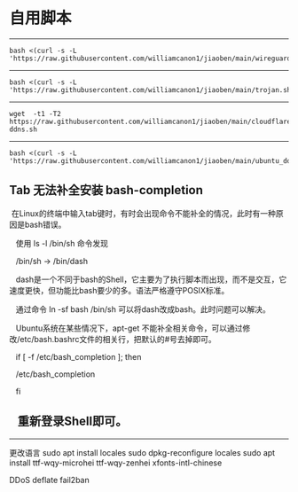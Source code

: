 # 自用脚本


-------------------------------------------------------------------------------------------------------------

```
bash <(curl -s -L 'https://raw.githubusercontent.com/williamcanon1/jiaoben/main/wireguard.sh')
```

-------------------------------------------------------------------------------------------------------------

```
bash <(curl -s -L 'https://raw.githubusercontent.com/williamcanon1/jiaoben/main/trojan.sh')
```
------------------------------------------------------------------------------------------------------------

```
wget  -t1 -T2 https://raw.githubusercontent.com/williamcanon1/jiaoben/main/cloudflare-ddns.sh
```
-------------------------------------------------------------------------------------------------------------
```
bash <(curl -s -L 'https://raw.githubusercontent.com/williamcanon1/jiaoben/main/ubuntu_docker.sh')
```
## Tab 无法补全安装 bash-completion 
  在Linux的终端中输入tab键时，有时会出现命令不能补全的情况，此时有一种原因是bash错误。

   使用 ls -l /bin/sh 命令发现

   /bin/sh -> /bin/dash

   dash是一个不同于bash的Shell，它主要为了执行脚本而出现，而不是交互，它速度更快，但功能比bash要少的多。语法严格遵守POSIX标准。

   通过命令 ln -sf bash /bin/sh 可以将dash改成bash。此时问题可以解决。



   Ubuntu系统在某些情况下，apt-get 不能补全相关命令，可以通过修改/etc/bash.bashrc文件的相关行，把默认的#号去掉即可。

   if [ -f /etc/bash_completion ]; then

   /etc/bash_completion

   fi

   重新登录Shell即可。
----------------------
-------------------------------------------------------------------------------------------------------------
更改语言
sudo apt install locales
sudo dpkg-reconfigure locales
sudo apt install ttf-wqy-microhei ttf-wqy-zenhei xfonts-intl-chinese



DDoS deflate    fail2ban
